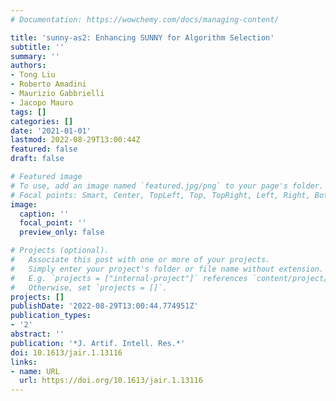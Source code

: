```yaml
---
# Documentation: https://wowchemy.com/docs/managing-content/

title: 'sunny-as2: Enhancing SUNNY for Algorithm Selection'
subtitle: ''
summary: ''
authors:
- Tong Liu
- Roberto Amadini
- Maurizio Gabbrielli
- Jacopo Mauro
tags: []
categories: []
date: '2021-01-01'
lastmod: 2022-08-29T13:00:44Z
featured: false
draft: false

# Featured image
# To use, add an image named `featured.jpg/png` to your page's folder.
# Focal points: Smart, Center, TopLeft, Top, TopRight, Left, Right, BottomLeft, Bottom, BottomRight.
image:
  caption: ''
  focal_point: ''
  preview_only: false

# Projects (optional).
#   Associate this post with one or more of your projects.
#   Simply enter your project's folder or file name without extension.
#   E.g. `projects = ["internal-project"]` references `content/project/deep-learning/index.md`.
#   Otherwise, set `projects = []`.
projects: []
publishDate: '2022-08-29T13:00:44.774951Z'
publication_types:
- '2'
abstract: ''
publication: '*J. Artif. Intell. Res.*'
doi: 10.1613/jair.1.13116
links:
- name: URL
  url: https://doi.org/10.1613/jair.1.13116
---
```

